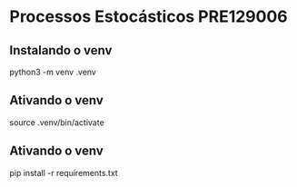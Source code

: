 # Processos Estocásticos PRE129006

## Instalando o venv

python3 -m venv .venv

## Ativando o venv

source .venv/bin/activate

## Ativando o venv

pip install -r requirements.txt